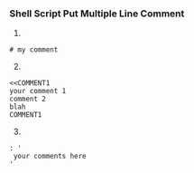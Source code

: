 ### Shell Script Put Multiple Line Comment

1.

    # my comment

2.

    <<COMMENT1
    your comment 1
    comment 2
    blah
    COMMENT1

3.

    : '
     your comments here
    '
